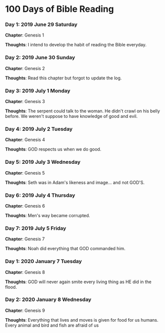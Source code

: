 # 100 Days of Bible Reading


### Day 1: 2019 June 29 Saturday

**Chapter**: Genesis 1

**Thoughts**: I intend to develop the habit of reading the Bible everyday.


### Day 2: 2019 June 30 Sunday

**Chapter**: Genesis 2

**Thoughts**: Read this chapter but forgot to update the log.


### Day 3: 2019 July 1 Monday

**Chapter**: Genesis 3

**Thoughts**: The serpent could talk to the woman. He didn't crawl on his belly before. We weren't suppose to have knowledge of good and evil.


### Day 4: 2019 July 2 Tuesday

**Chapter**: Genesis 4

**Thoughts**: GOD respects us when we do good.


### Day 5: 2019 July 3 Wednesday

**Chapter**: Genesis 5

**Thoughts**: Seth was in Adam's likeness and image... and not GOD'S.


### Day 6: 2019 July 4 Thursday

**Chapter**: Genesis 6

**Thoughts**: Men's way became corrupted.


### Day 7: 2019 July 5 Friday

**Chapter**: Genesis 7

**Thoughts**: Noah did everything that GOD commanded him.


### Day 1: 2020 January 7 Tuesday

**Chapter**: Genesis 8

**Thoughts**: GOD will never again smite every living thing as HE did in the flood.


### Day 2: 2020 January 8 Wednesday

**Chapter**: Genesis 9

**Thoughts**: Everything that lives and moves is given for food for us humans. Every animal and bird and fish are afraid of us
